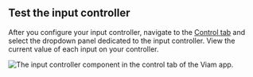 ## Test the input controller

After you configure your input controller, navigate to the [Control tab](/fleet/machines/#control) and select the dropdown panel dedicated to the input controller.
View the current value of each input on your controller.

![The input controller component in the control tab of the Viam app.](/build/configure/components/input-controller/input-controller-control-tab.png)
